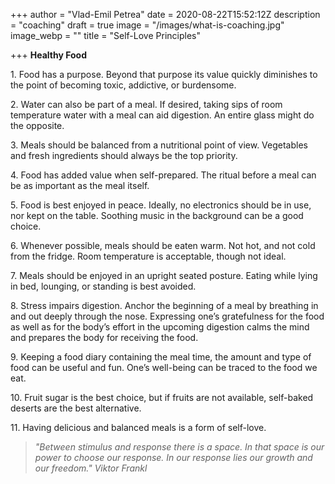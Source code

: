 +++
author = "Vlad-Emil Petrea"
date = 2020-08-22T15:52:12Z
description = "coaching"
draft = true
image = "/images/what-is-coaching.jpg"
image_webp = ""
title = "Self-Love Principles"

+++
**Healthy Food**

1\. Food has a purpose. Beyond that purpose its value quickly diminishes to the point of becoming toxic, addictive, or burdensome.

2\. Water can also be part of a meal. If desired, taking sips of room temperature water with a meal can aid digestion. An entire glass might do the opposite.

3\. Meals should be balanced from a nutritional point of view. Vegetables and fresh ingredients should always be the top priority.

4\. Food has added value when self-prepared. The ritual before a meal can be as important as the meal itself.

5\. Food is best enjoyed in peace. Ideally, no electronics should be in use, nor kept on the table. Soothing music in the background can be a good choice.

6\. Whenever possible, meals should be eaten warm. Not hot, and not cold from the fridge. Room temperature is acceptable, though not ideal.

7\. Meals should be enjoyed in an upright seated posture. Eating while lying in bed, lounging, or standing is best avoided.

8\. Stress impairs digestion. Anchor the beginning of a meal by breathing in and out deeply through the nose. Expressing one’s gratefulness for the food as well as for the body’s effort in the upcoming digestion calms the mind and prepares the body for receiving the food.

9\. Keeping a food diary containing the meal time, the amount and type of food can be useful and fun. One’s well-being can be traced to the food we eat.

10\. Fruit sugar is the best choice, but if fruits are not available, self-baked deserts are the best alternative.

11\. Having delicious and balanced meals is a form of self-love.

> _"Between stimulus and response there is a space. In that space is our power to choose our response. In our response lies our growth and our freedom." Viktor Frankl_